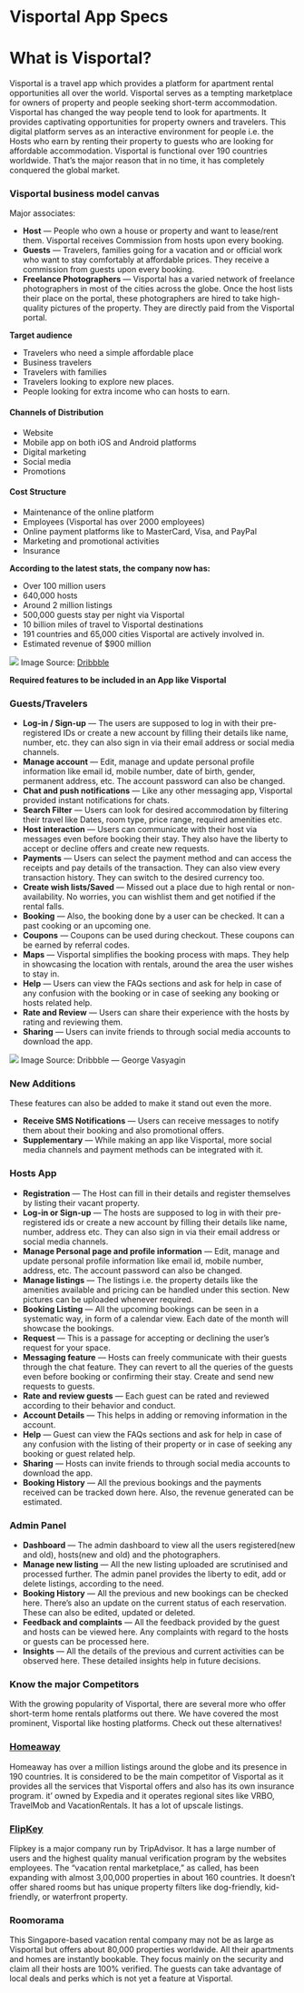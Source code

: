 # Visportal App Specs

# What is Visportal?

Visportal is a travel app which provides a platform for apartment rental
opportunities all over the world. Visportal serves as a tempting marketplace for
owners of property and people seeking short-term accommodation. Visportal has
changed the way people tend to look for apartments. It provides captivating
opportunities for property owners and travelers. This digital platform serves as
an interactive environment for people i.e. the Hosts who earn by renting their
property to guests who are looking for affordable accommodation. Visportal is
functional over 190 countries worldwide. That’s the major reason that in no
time, it has completely conquered the global market.

### Visportal business model canvas

Major associates:

* **Host** — People who own a house or property and want to lease/rent them.
Visportal receives Commission from hosts upon every booking.
* **Guests** — Travelers, families going for a vacation and or official work who
want to stay comfortably at affordable prices. They receive a commission from
guests upon every booking.
* **Freelance Photographers** — Visportal has a varied network of freelance
photographers in most of the cities across the globe. Once the host lists their
place on the portal, these photographers are hired to take high-quality pictures
of the property. They are directly paid from the Visportal portal.

**Target audience**

* Travelers who need a simple affordable place
* Business travelers
* Travelers with families
* Travelers looking to explore new places.
* People looking for extra income who can hosts to earn.

#### Channels of Distribution

* Website
* Mobile app on both iOS and Android platforms
* Digital marketing
* Social media
* Promotions

#### Cost Structure

* Maintenance of the online platform
* Employees (Visportal has over 2000 employees)
* Online payment platforms like to MasterCard, Visa, and PayPal
* Marketing and promotional activities
* Insurance

**According to the latest stats, the company now has:**

* Over 100 million users
* 640,000 hosts
* Around 2 million listings
* 500,000 guests stay per night via Visportal
* 10 billion miles of travel to Visportal destinations
* 191 countries and 65,000 cities Visportal are actively involved in.
* Estimated revenue of $900 million

![](https://cdn-images-1.medium.com/max/800/0*0WoKgLSAQhsE2YWm.png)
<span class="figcaption_hack">Image Source:
[Dribbble](https://cdn.dribbble.com/users/1968881/screenshots/4447446/attachments/1009488/3.png)</span>

**Required features to be included in an App like Visportal**

### Guests/Travelers

* **Log-in / Sign-up** — The users are supposed to log in with their
pre-registered IDs or create a new account by filling their details like name,
number, etc. they can also sign in via their email address or social media
channels.
* **Manage account** — Edit, manage and update personal profile information like
email id, mobile number, date of birth, gender, permanent address, etc. The
account password can also be changed.
* **Chat and push notifications** — Like any other messaging app, Visportal provided
instant notifications for chats.
* **Search Filter** — Users can look for desired accommodation by filtering their
travel like Dates, room type, price range, required amenities etc.
* **Host interaction** — Users can communicate with their host via messages even
before booking their stay. They also have the liberty to accept or decline
offers and create new requests.
* **Payments** — Users can select the payment method and can access the receipts
and pay details of the transaction. They can also view every transaction
history. They can switch to the desired currency too.
* **Create wish lists/Saved** — Missed out a place due to high rental or
non-availability. No worries, you can wishlist them and get notified if the
rental falls.
* **Booking** — Also, the booking done by a user can be checked. It can a past
cooking or an upcoming one.
* **Coupons** — Coupons can be used during checkout. These coupons can be earned
by referral codes.
* **Maps** — Visportal simplifies the booking process with maps. They help in
showcasing the location with rentals, around the area the user wishes to stay
in.
* **Help** — Users can view the FAQs sections and ask for help in case of any
confusion with the booking or in case of seeking any booking or hosts related
help.
* **Rate and Review** — Users can share their experience with the hosts by rating
and reviewing them.
* **Sharing** — Users can invite friends to through social media accounts to
download the app.

![](https://cdn-images-1.medium.com/max/800/0*bWfzN56XPHfh4IdD.png)
<span class="figcaption_hack">Image Source: Dribbble — George Vasyagin</span>

### New Additions

These features can also be added to make it stand out even the more.

* **Receive SMS Notifications** — Users can receive messages to notify them about
their booking and also promotional offers.
* **Supplementary** — While making an app like Visportal, more social media channels
and payment methods can be integrated with it.

### Hosts App

* **Registration** — The Host can fill in their details and register themselves by
listing their vacant property.
* **Log-in or Sign-up** — The hosts are supposed to log in with their
pre-registered ids or create a new account by filling their details like name,
number, address etc. They can also sign in via their email address or social
media channels.
* **Manage Personal page and profile information** — Edit, manage and update
personal profile information like email id, mobile number, address, etc. The
account password can also be changed.
* **Manage listings** — The listings i.e. the property details like the amenities
available and pricing can be handled under this section. New pictures can be
uploaded whenever required.
* **Booking Listing** — All the upcoming bookings can be seen in a systematic way,
in form of a calendar view. Each date of the month will showcase the bookings.
* **Request** — This is a passage for accepting or declining the user’s request
for your space.
* **Messaging feature** — Hosts can freely communicate with their guests through
the chat feature. They can revert to all the queries of the guests even before
booking or confirming their stay. Create and send new requests to guests.
* **Rate and review guests** — Each guest can be rated and reviewed according to
their behavior and conduct.
* **Account Details** — This helps in adding or removing information in the
account.
* **Help** — Guest can view the FAQs sections and ask for help in case of any
confusion with the listing of their property or in case of seeking any booking
or guest related help.
* **Sharing** — Hosts can invite friends to through social media accounts to
download the app.
* **Booking History** — All the previous bookings and the payments received can be
tracked down here. Also, the revenue generated can be estimated.

### Admin Panel

* **Dashboard** — The admin dashboard to view all the users registered(new and
old), hosts(new and old) and the photographers.
* **Manage new listing** — All the new listing uploaded are scrutinised and
processed further. The admin panel provides the liberty to edit, add or delete
listings, according to the need.
* **Booking History** — All the previous and new bookings can be checked here.
There’s also an update on the current status of each reservation. These can also
be edited, updated or deleted.
* **Feedback and complaints** — All the feedback provided by the guest and hosts
can be viewed here. Any complaints with regard to the hosts or guests can be
processed here.
* **Insights** — All the details of the previous and current activities can be
observed here. These detailed insights help in future decisions.

### Know the major Competitors

With the growing popularity of Visportal, there are several more who offer
short-term home rentals platforms out there. We have covered the most prominent,
Visportal like hosting platforms. Check out these alternatives!

### [Homeaway](https://www.homeaway.co.in/)

Homeaway has over a million listings around the globe and its presence in 190
countries. It is considered to be the main competitor of Visportal as it provides
all the services that Visportal offers and also has its own insurance program. it’
owned by Expedia and it operates regional sites like VRBO, TravelMob and
VacationRentals. It has a lot of upscale listings.

### [FlipKey](https://www.flipkey.com/)

Flipkey is a major company run by TripAdvisor. It has a large number of users
and the highest quality manual verification program by the websites employees.
The “vacation rental marketplace,” as called, has been expanding with almost
3,00,000 properties in about 160 countries. It doesn’t offer shared rooms but
has unique property filters like dog-friendly, kid-friendly, or waterfront
property.

### Roomorama

This Singapore-based vacation rental company may not be as large as Visportal but
offers about 80,000 properties worldwide. All their apartments and homes are
instantly bookable. They focus mainly on the security and claim all their hosts
are 100% verified. The guests can take advantage of local deals and perks which
is not yet a feature at Visportal.